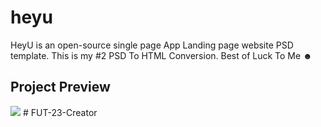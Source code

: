 # heyu
HeyU is an open-source single page App Landing page website PSD template. This is my #2 PSD To HTML Conversion. Best of Luck To Me ☻  

## Project Preview
<img src="https://raw.githubusercontent.com/alnahian2003/heyu/main/heyu-ss.jpg"/>
# FUT-23-Creator
